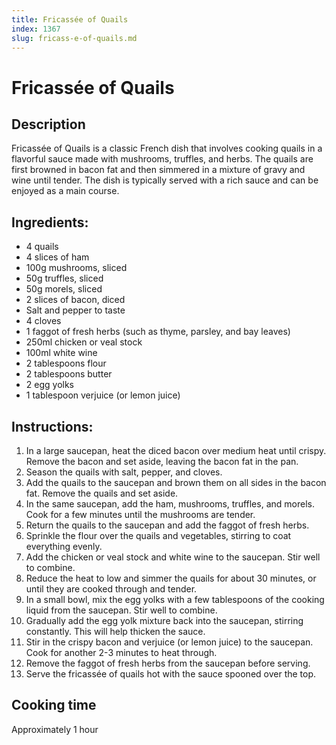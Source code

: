 ```yaml
---
title: Fricassée of Quails
index: 1367
slug: fricass-e-of-quails.md
---
```


# Fricassée of Quails

## Description
Fricassée of Quails is a classic French dish that involves cooking quails in a flavorful sauce made with mushrooms, truffles, and herbs. The quails are first browned in bacon fat and then simmered in a mixture of gravy and wine until tender. The dish is typically served with a rich sauce and can be enjoyed as a main course.

## Ingredients:
- 4 quails
- 4 slices of ham
- 100g mushrooms, sliced
- 50g truffles, sliced
- 50g morels, sliced
- 2 slices of bacon, diced
- Salt and pepper to taste
- 4 cloves
- 1 faggot of fresh herbs (such as thyme, parsley, and bay leaves)
- 250ml chicken or veal stock
- 100ml white wine
- 2 tablespoons flour
- 2 tablespoons butter
- 2 egg yolks
- 1 tablespoon verjuice (or lemon juice)

## Instructions:
1. In a large saucepan, heat the diced bacon over medium heat until crispy. Remove the bacon and set aside, leaving the bacon fat in the pan.
2. Season the quails with salt, pepper, and cloves.
3. Add the quails to the saucepan and brown them on all sides in the bacon fat. Remove the quails and set aside.
4. In the same saucepan, add the ham, mushrooms, truffles, and morels. Cook for a few minutes until the mushrooms are tender.
5. Return the quails to the saucepan and add the faggot of fresh herbs.
6. Sprinkle the flour over the quails and vegetables, stirring to coat everything evenly.
7. Add the chicken or veal stock and white wine to the saucepan. Stir well to combine.
8. Reduce the heat to low and simmer the quails for about 30 minutes, or until they are cooked through and tender.
9. In a small bowl, mix the egg yolks with a few tablespoons of the cooking liquid from the saucepan. Stir well to combine.
10. Gradually add the egg yolk mixture back into the saucepan, stirring constantly. This will help thicken the sauce.
11. Stir in the crispy bacon and verjuice (or lemon juice) to the saucepan. Cook for another 2-3 minutes to heat through.
12. Remove the faggot of fresh herbs from the saucepan before serving.
13. Serve the fricassée of quails hot with the sauce spooned over the top.

## Cooking time
Approximately 1 hour